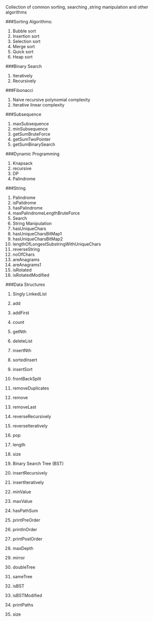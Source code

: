 Collection of common sorting, searching ,string manipulation and other algorithms

###Sorting Algorithms:
1. Bubble sort
2. Insertion sort
3. Selection sort
4. Merge sort
5. Quick sort
6. Heap sort

###Binary Search
1. Iteratively
2. Recursively

###Fibonacci
1. Naive recursive polynomial complexity
2. Iterative linear complexity

###Subsequence
1. maxSubsequence
2. minSubsequence
3. getSumBruteForce
4. getSumTwoPointer
5. getSumBinarySearch

###Dynamic Programming
1. Knapsack
 1. recursive
 2. DP
2. Palindrome

###String
1. Palindrome
 1. isPalidrome
 3. hasPalindrome
 4. maxPalindromeLengthBruteForce
2. Search
3. String Manipulation
  1. hasUniqueChars
  2. hasUniqueCharsBitMap1
  3. hasUniqueCharsBitMap2
  4. lengthOfLongestSubstringWithUniqueChars
  5. reverseString
  6. noOfChars
  7. areAnagrams
  8. areAnagrams1
  9. isRotated
 10. isRotatedModified

###Data Structures
1. Singly LinkedList
  1. add
  2. addFirst
  3. count
  4. getNth
  5. deleteList
  6. insertNth
  7. sortedInsert
  8. insertSort
  9. frontBackSplit
 10. removeDuplicates
 11. remove
 12. removeLast
 13. reverseRecursively
 14. reverseIteratively
 15. pop
 16. length
 17. size

2. Binary Search Tree (BST)
  1. insertRecursively
  2. insertIteratively
  3. minValue
  4. maxValue
  5. hasPathSum
  6. printPreOrder
  7. printInOrder
  8. printPostOrder
  9. maxDepth
 10. mirror
 11. doubleTree
 12. sameTree
 13. isBST
 14. isBSTModified
 15. printPaths
 15. size
